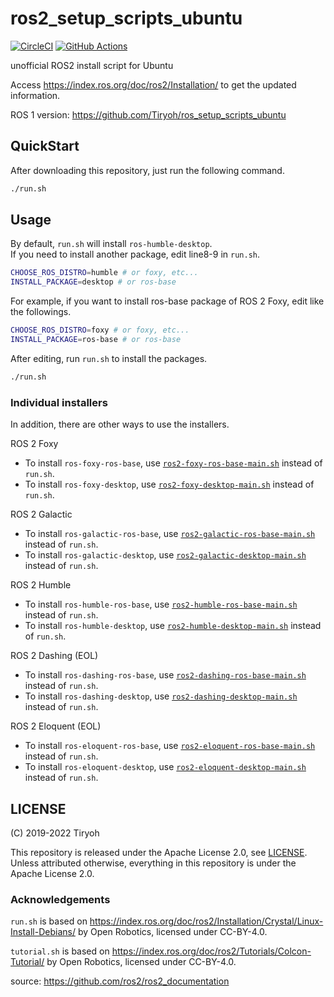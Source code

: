 # ros2_setup_scripts_ubuntu

[![CircleCI](https://circleci.com/gh/Tiryoh/ros2_setup_scripts_ubuntu/tree/master.svg?style=svg)](https://circleci.com/gh/Tiryoh/ros2_setup_scripts_ubuntu/tree/master)
[![GitHub Actions](https://github.com/Tiryoh/ros2_setup_scripts_ubuntu/workflows/ROS2%20install%20test/badge.svg)](https://github.com/Tiryoh/ros2_setup_scripts_ubuntu/actions?query=workflow%3A%22ROS2+install+test%22)

unofficial ROS2 install script for Ubuntu

Access https://index.ros.org/doc/ros2/Installation/ to get the updated information.

ROS 1 version: https://github.com/Tiryoh/ros_setup_scripts_ubuntu

## QuickStart

After downloading this repository, just run the following command.

```sh
./run.sh
```

## Usage

By default, `run.sh` will install `ros-humble-desktop`.   
If you need to install another package, edit line8-9 in `run.sh`.

```sh
CHOOSE_ROS_DISTRO=humble # or foxy, etc...
INSTALL_PACKAGE=desktop # or ros-base
```

For example, if you want to install ros-base package of ROS 2 Foxy,
edit like the followings.

```sh
CHOOSE_ROS_DISTRO=foxy # or foxy, etc...
INSTALL_PACKAGE=ros-base # or ros-base
```

After editing, run `run.sh` to install the packages.

```sh
./run.sh
```

### Individual installers

In addition, there are other ways to use the installers.

ROS 2 Foxy

* To install `ros-foxy-ros-base`, use [`ros2-foxy-ros-base-main.sh`](./ros2-foxy-ros-base-main.sh) instead of `run.sh`.
* To install `ros-foxy-desktop`, use [`ros2-foxy-desktop-main.sh`](./ros2-foxy-desktop-main.sh) instead of `run.sh`.

ROS 2 Galactic

* To install `ros-galactic-ros-base`, use [`ros2-galactic-ros-base-main.sh`](./ros2-galactic-ros-base-main.sh) instead of `run.sh`.
* To install `ros-galactic-desktop`, use [`ros2-galactic-desktop-main.sh`](./ros2-galactic-desktop-main.sh) instead of `run.sh`.

ROS 2 Humble

* To install `ros-humble-ros-base`, use [`ros2-humble-ros-base-main.sh`](./ros2-humble-ros-base-main.sh) instead of `run.sh`.
* To install `ros-humble-desktop`, use [`ros2-humble-desktop-main.sh`](./ros2-humble-desktop-main.sh) instead of `run.sh`.

ROS 2 Dashing (EOL)

* To install `ros-dashing-ros-base`, use [`ros2-dashing-ros-base-main.sh`](./ros2-dashing-ros-base-main.sh) instead of `run.sh`.
* To install `ros-dashing-desktop`, use [`ros2-dashing-desktop-main.sh`](./ros2-dashing-desktop-main.sh) instead of `run.sh`.

ROS 2 Eloquent (EOL)

* To install `ros-eloquent-ros-base`, use [`ros2-eloquent-ros-base-main.sh`](./ros2-eloquent-ros-base-main.sh) instead of `run.sh`.
* To install `ros-eloquent-desktop`, use [`ros2-eloquent-desktop-main.sh`](./ros2-eloquent-desktop-main.sh) instead of `run.sh`.

## LICENSE

(C) 2019-2022 Tiryoh

This repository is released under the Apache License 2.0, see [LICENSE](./LICENSE).  
Unless attributed otherwise, everything in this repository is under the Apache License 2.0.

### Acknowledgements

`run.sh` is based on https://index.ros.org/doc/ros2/Installation/Crystal/Linux-Install-Debians/
by Open Robotics, licensed under CC-BY-4.0.  

`tutorial.sh` is based on https://index.ros.org/doc/ros2/Tutorials/Colcon-Tutorial/
by Open Robotics, licensed under CC-BY-4.0.  

source: https://github.com/ros2/ros2_documentation
